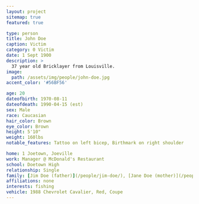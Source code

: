 ```yaml
---
layout: project
sitemap: true
featured: true

type: person
title: John Doe
caption: Victim
category: 0 Victim
date: 1 Sept 1900
description: >
  37 year old Bricklayer from Louisville.
image: 
  path: /assets/img/people/john-doe.jpg
accent_color: '#56BF56'

age: 20
dateofbirth: 1970-08-11
dateofdeath: 1990-04-15 (est)
sex: Male
race: Caucasian
hair_color: Brown
eye_color: Brown
height: 5'10"
weight: 160lbs
notable_features: Tattoo on left bicep, Birthmark on right shoulder

home: 1 Joetown, Joeville
work: Manager @ McDonald's Restaurant
school: Doetown High
relationship: Single
family: [Jim Doe (father)](/people/jim-doe/), [Jane Doe (mother)](/people/jane-doe/), [Steve Doe (brother)](/people/steve-doe/) 
affiliations: none
interests: fishing
vehicle: 1988 Chevrolet Cavalier, Red, Coupe
---
```

